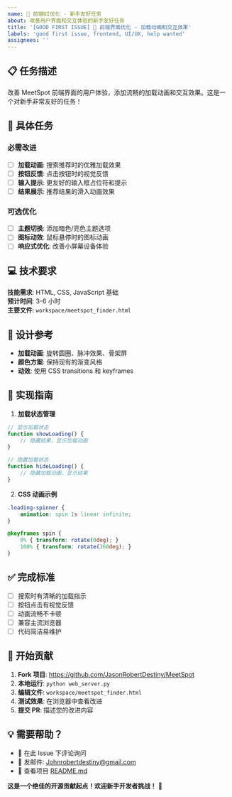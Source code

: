 ```yaml
---
name: 🎨 前端UI优化 - 新手友好任务
about: 改善用户界面和交互体验的新手友好任务
title: '[GOOD FIRST ISSUE] 🎨 前端界面优化 - 加载动画和交互效果'
labels: 'good first issue, frontend, UI/UX, help wanted'
assignees: ''
---
```


## 📋 任务描述

改善 MeetSpot 前端界面的用户体验，添加流畅的加载动画和交互效果。这是一个对新手非常友好的任务！

## 🎯 具体任务

### 必需改进
- [ ] **加载动画**: 搜索推荐时的优雅加载效果
- [ ] **按钮反馈**: 点击按钮时的视觉反馈
- [ ] **输入提示**: 更友好的输入框占位符和提示
- [ ] **结果展示**: 推荐结果的滑入动画效果

### 可选优化
- [ ] **主题切换**: 添加暗色/亮色主题选项
- [ ] **图标动效**: 鼠标悬停时的图标动画
- [ ] **响应式优化**: 改善小屏幕设备体验

## 💻 技术要求

**技能需求**: HTML, CSS, JavaScript 基础  
**预计时间**: 3-6 小时  
**主要文件**: `workspace/meetspot_finder.html`

## 🎨 设计参考

- **加载动画**: 旋转圆圈、脉冲效果、骨架屏
- **颜色方案**: 保持现有的渐变风格
- **动效**: 使用 CSS transitions 和 keyframes

## 📝 实现指南

1. **加载状态管理**
```javascript
// 显示加载状态
function showLoading() {
    // 隐藏结果，显示加载动画
}

// 隐藏加载状态  
function hideLoading() {
    // 隐藏加载动画，显示结果
}
```

2. **CSS 动画示例**
```css
.loading-spinner {
    animation: spin 1s linear infinite;
}

@keyframes spin {
    0% { transform: rotate(0deg); }
    100% { transform: rotate(360deg); }
}
```

## ✅ 完成标准

- [ ] 搜索时有清晰的加载指示
- [ ] 按钮点击有视觉反馈
- [ ] 动画流畅不卡顿
- [ ] 兼容主流浏览器
- [ ] 代码简洁易维护

## 🚀 开始贡献

1. **Fork 项目**: https://github.com/JasonRobertDestiny/MeetSpot
2. **本地运行**: `python web_server.py`
3. **编辑文件**: `workspace/meetspot_finder.html`
4. **测试效果**: 在浏览器中查看改进
5. **提交 PR**: 描述您的改进内容

## 💡 需要帮助？

- 💬 在此 Issue 下评论询问
- 📧 发邮件: Johnrobertdestiny@gmail.com
- 📖 查看项目 [README.md](./README.md)

**这是一个绝佳的开源贡献起点！欢迎新手开发者挑战！** 🎉

